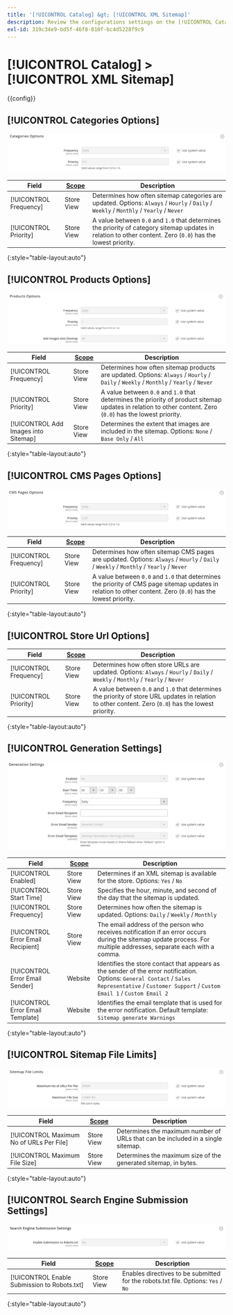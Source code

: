 ```yaml
---
title: '[!UICONTROL Catalog] &gt; [!UICONTROL XML Sitemap]'
description: Review the configurations settings on the [!UICONTROL Catalog] &gt; [!UICONTROL XML Sitemap] page of the Commerce Admin.
exl-id: 319c34e9-bd5f-46f8-810f-bc4d5228f9c9
---
```

# [!UICONTROL Catalog] > [!UICONTROL XML Sitemap]

{{config}}

## [!UICONTROL Categories Options]

![Categories Options](./assets/xml-sitemap-categories-options.png)<!-- zoom -->

<!-- [Categories Options](https://docs.magento.com/user-guide/marketing/sitemap-xml-configure.html) -->

|Field|[Scope](../../getting-started/websites-stores-views.md#scope-settings)|Description|
|--- |--- |--- |
|[!UICONTROL Frequency]|Store View|Determines how often sitemap categories are updated. Options: `Always` / `Hourly` / `Daily` / `Weekly` / `Monthly` / `Yearly` / `Never`|
|[!UICONTROL Priority]|Store View|A value between `0.0` and `1.0` that determines the priority of category sitemap updates in relation to other content. Zero (`0.0`) has the lowest priority.|

{:style="table-layout:auto"}

## [!UICONTROL Products Options]

![Products Options](./assets/xml-sitemap-products-options.png)<!-- zoom -->

<!-- [Products Options](https://docs.magento.com/user-guide/marketing/sitemap-xml-configure.html) -->

|Field|[Scope](../../getting-started/websites-stores-views.md#scope-settings)|Description|
|--- |--- |--- |
|[!UICONTROL Frequency]|Store View|Determines how often sitemap products are updated. Options: `Always` / `Hourly` / `Daily` / `Weekly` / `Monthly` / `Yearly` / `Never`|
|[!UICONTROL Priority]|Store View|A value between `0.0` and `1.0` that determines the priority of product sitemap updates in relation to other content. Zero (`0.0`) has the lowest priority.|
|[!UICONTROL Add Images into Sitemap]|Store View|Determines the extent that images are included in the sitemap. Options: `None` / `Base Only` / `All`|

{:style="table-layout:auto"}

## [!UICONTROL CMS Pages Options]

![CMS Pages Options](./assets/xml-sitemap-cms-pages-options.png)<!-- zoom -->

<!-- [CMS Pages Options](https://docs.magento.com/user-guide/marketing/sitemap-xml-configure.html) -->

|Field|[Scope](../../getting-started/websites-stores-views.md#scope-settings)|Description|
|--- |--- |--- |
|[!UICONTROL Frequency]|Store View|Determines how often sitemap CMS pages are updated. Options: `Always` / `Hourly` / `Daily` / `Weekly` / `Monthly` / `Yearly` / `Never`|
|[!UICONTROL Priority]|Store View|A value between `0.0` and `1.0` that determines the priority of CMS page sitemap updates in relation to other content. Zero (`0.0`) has the lowest priority.|

{:style="table-layout:auto"}

## [!UICONTROL Store Url Options]

|Field|[Scope](../../getting-started/websites-stores-views.md#scope-settings)|Description|
|--- |--- |--- |
|[!UICONTROL Frequency]|Store View|Determines how often store URLs are updated. Options: `Always` / `Hourly` / `Daily` / `Weekly` / `Monthly` / `Yearly` / `Never`|
|[!UICONTROL Priority]|Store View|A value between `0.0` and `1.0` that determines the priority of store URL updates in relation to other content. Zero (`0.0`) has the lowest priority.|

{:style="table-layout:auto"}

## [!UICONTROL Generation Settings]

![Generation Settings](./assets/xml-sitemap-generation-settings.png)<!-- zoom -->

<!-- [Generation Settings](https://docs.magento.com/user-guide/marketing/sitemap-xml-configure.html) -->

|Field|[Scope](../../getting-started/websites-stores-views.md#scope-settings)|Description|
|--- |--- |--- |
|[!UICONTROL Enabled]|Store View|Determines if an XML sitemap is available for the store. Options: `Yes` / `No`|
|[!UICONTROL Start Time]|Store View|Specifies the hour, minute, and second of the day that the sitemap is updated.|
|[!UICONTROL Frequency]|Store View|Determines how often the sitemap is updated. Options: `Daily` / `Weekly` / `Monthly`|
|[!UICONTROL Error Email Recipient]|Store View|The email address of the person who receives notification if an error occurs during the sitemap update process. For multiple addresses, separate each with a comma.|
|[!UICONTROL Error Email Sender]|Website|Identifies the store contact that appears as the sender of the error notification. Options: `General Contact` / `Sales Representative` / `Customer Support` / `Custom Email 1` / `Custom Email 2`|
|[!UICONTROL Error Email Template]|Website|Identifies the email template that is used for the error notification. Default template: `Sitemap generate Warnings`|

{:style="table-layout:auto"}

## [!UICONTROL Sitemap File Limits]

![Sitemap File Limits](./assets/xml-sitemap-sitemap-file-limits.png)<!-- zoom -->

<!-- [Sitemap File Limits](https://docs.magento.com/user-guide/marketing/sitemap-xml-configure.html) -->

|Field|[Scope](../../getting-started/websites-stores-views.md#scope-settings)|Description|
|--- |--- |--- |
|[!UICONTROL Maximum No of URLs Per File]|Store View|Determines the maximum number of URLs that can be included in a single sitemap.|
|[!UICONTROL Maximum File Size]|Store View|Determines the maximum size of the generated sitemap, in bytes.|

{:style="table-layout:auto"}

## [!UICONTROL Search Engine Submission Settings]

![Search Engine Submission Settings](./assets/xml-sitemap-search-engine-submission-settings.png)<!-- zoom -->

<!-- [Search Engine Submission Settings](https://docs.magento.com/user-guide/marketing/sitemap-xml-configure.html) -->

|Field|[Scope](../../getting-started/websites-stores-views.md#scope-settings)|Description|
|--- |--- |--- |
|[!UICONTROL Enable Submission to Robots.txt]|Store View|Enables directives to be submitted for the robots.txt file. Options: `Yes` / `No`|

{:style="table-layout:auto"}

